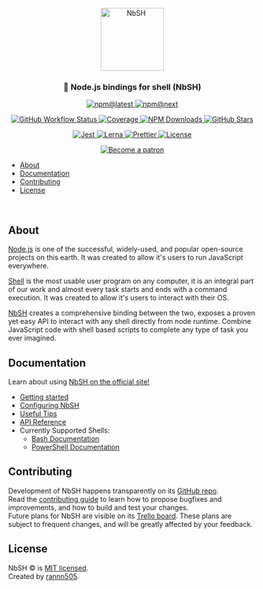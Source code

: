 <p align="center">
  <img alt="NbSH" src="https://raw.githubusercontent.com/rannn505/node-powershell/node-shell/logo/logo.svg?sanitize=true" width="128">
</p>

<h3 align="center">🔗 Node.js bindings for shell (NbSH)</h3>

<p align="center">
  <a href="https://www.npmjs.com/package/@nbsh/core">
    <img alt="npm@latest" src="https://img.shields.io/npm/v/@nbsh/core/latest?color=%2329405B&style=flat-square">
  </a>
  <a href="https://www.npmjs.com/package/@nbsh/core">
    <img alt="npm@next" src="https://img.shields.io/npm/v/@nbsh/core/next?color=%230C131B&style=flat-square">
  </a>
</p>

<p align="center">
  <a href="">
    <img alt="GitHub Workflow Status" src="https://img.shields.io/github/workflow/status/rannn505/node-powershell/CI?style=flat-square">
  </a>
  <a href="">
    <img alt="Coverage" src="">
  </a>
    <a href="https://npm-stat.com/charts.html?package=@nbsh/core">
    <img alt="NPM Downloads" src="https://img.shields.io/npm/dt/@nbsh/core.svg?style=flat-square">
  </a>
  <a href="https://github.com/rannn505/node-powershell/stargazers">
    <img alt="GitHub Stars" src="https://img.shields.io/github/stars/rannn505/node-powershell?style=social">
  </a>
</p>

<p align="center">
  <a href="https://jestjs.io/">
    <img alt="Jest" src="https://img.shields.io/badge/tested_with-jest-99424f.svg?style=flat-square">
  </a>
  <a href="https://lerna.js.org/">
    <img alt="Lerna" src="https://img.shields.io/badge/maintained%20with-lerna-cc00ff.svg?style=flat-square">
  </a>
  <a href="https://prettier.io/">
    <img alt="Prettier" src="https://img.shields.io/badge/code_style-prettier-ff69b4.svg?style=flat-square">
  </a>
  <a href="https://github.com/rannn505/node-powershell/blob/node-shell/LICENSE">
    <img alt="License" src="https://img.shields.io/github/license/rannn505/node-powershell?color=%23000000&style=flat-square">
  </a>
</p>

<p align="center">
  <a href="https://www.patreon.com/bePatron?u=35319292">
    <img alt="Become a patron" src="https://img.shields.io/badge/Become%20a-patron-E85B46?style=flat-square">
  </a>
</p>

- [About](#about)
- [Documentation](#documentation)
- [Contributing](#contributing)
- [License](#license)

<p>&nbsp;</p>

## About

[Node.js](https://github.com/nodejs/node/blob/master/README.md) is one of the successful, widely-used, and popular open-source projects on this earth.
It was created to allow it's users to run JavaScript everywhere.

[Shell](<https://en.wikipedia.org/wiki/Shell_(computing)>) is the most usable user program on any computer, it is an integral part of our work and almost every task starts and ends with a command execution.
It was created to allow it's users to interact with their OS.

[NbSH](https://www.npmjs.com/org/nbsh) creates a comprehensive binding between the two, exposes a proven yet easy API to interact with any shell directly from node runtime.
Combine JavaScript code with shell based scripts to complete any type of task you ever imagined.

## Documentation

Learn about using [NbSH on the official site!](https://<>)

- [Getting started](https://<>/docs/getting-started)
- [Configuring NbSH](https://<>/docs/configuration)
- [Useful Tips](https://<>/docs/tips)
- [API Reference](https://<>/docs/en/api)
- Currently Supported Shells:
  - [Bash Documentation](https://www.gnu.org/software/bash/)
  - [PowerShell Documentation](https://docs.microsoft.com/en-us/powershell/)

## Contributing

Development of NbSH happens transparently on its [GitHub repo](https://github.com/rannn505/node-powershell).<br/>
Read the [contributing guide](CONTRIBUTING.md) to learn how to propose bugfixes and improvements, and how to build and test your changes.<br/>
Future plans for NbSH are visible on its [Trello board](https://trello.com/b/EH2GO5PA).
These plans are subject to frequent changes, and will be greatly affected by your feedback.

## License

NbSH © is [MIT licensed](./LICENSE).<br/>
Created by [rannn505](https://github.com/rannn505).
